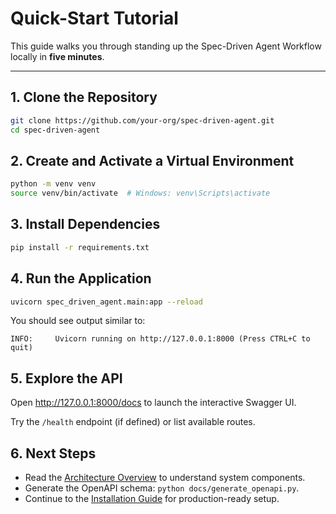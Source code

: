 # Quick-Start Tutorial

This guide walks you through standing up the Spec-Driven Agent Workflow locally in **five minutes**.

---

## 1. Clone the Repository

```bash
git clone https://github.com/your-org/spec-driven-agent.git
cd spec-driven-agent
```

## 2. Create and Activate a Virtual Environment

```bash
python -m venv venv
source venv/bin/activate  # Windows: venv\Scripts\activate
```

## 3. Install Dependencies

```bash
pip install -r requirements.txt
```

## 4. Run the Application

```bash
uvicorn spec_driven_agent.main:app --reload
```

You should see output similar to:

```
INFO:     Uvicorn running on http://127.0.0.1:8000 (Press CTRL+C to quit)
```

## 5. Explore the API

Open <http://127.0.0.1:8000/docs> to launch the interactive Swagger UI.

Try the `/health` endpoint (if defined) or list available routes.

## 6. Next Steps

* Read the [Architecture Overview](../architecture/overview.md) to understand system components.
* Generate the OpenAPI schema: `python docs/generate_openapi.py`.
* Continue to the [Installation Guide](../deployment/installation.md) for production-ready setup.